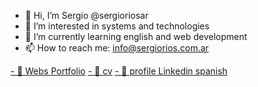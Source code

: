 - 👋 Hi, I’m Sergio @sergioriosar
- 👀 I’m interested in systems and technologies
- 🌱 I’m currently learning english and web development
- 📫 How to reach me: info@sergiorios.com.ar


[- 👀 Webs Portfolio](https://github.com/sergioriosar/sergioriosar/blob/main/portafolio.md)
[- 👀 cv](https://github.com/sergioriosar/sergioriosar/blob/main/curriculumvitae.md)
[- 👀 profile Linkedin spanish](https://github.com/sergioriosar/sergioriosar/blob/main/perfillinkedin.md)

<!---
sergioriosar/sergioriosar is a ✨ special ✨ repository because its `README.md` (this file) appears on your GitHub profile.
You can click the Preview link to take a look at your changes.
--->
